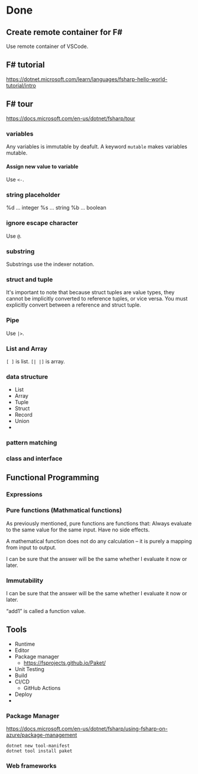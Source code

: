 # Done

## Create remote container for F#

Use remote container of VSCode.

## F# tutorial

https://dotnet.microsoft.com/learn/languages/fsharp-hello-world-tutorial/intro

## F# tour

https://docs.microsoft.com/en-us/dotnet/fsharp/tour

### variables

Any variables is immutable by deafult. A keyword `mutable` makes variables mutable.

#### Assign new value to variable

Use `<-`.

### string placeholder

%d ... integer
%s ... string
%b ... boolean

### ignore escape character

Use `@`.

### substring

Substrings use the indexer notation.

### struct and tuple

It's important to note that because struct tuples are value types, they cannot be implicitly converted to reference tuples, or vice versa. You must explicitly convert between a reference and struct tuple.

### Pipe

Use `|>`.

### List and Array

`[ ]` is list. `[| |]` is array.

### data structure

- List
- Array
- Tuple
- Struct
- Record
- Union
- 

### pattern matching

### class and interface

## Functional Programming

### Expressions

### Pure functions (Mathmatical functions)

As previously mentioned, pure functions are functions that:
Always evaluate to the same value for the same input.
Have no side effects.

A mathematical function does not do any calculation – it is purely a mapping from input to output.

I can be sure that the answer will be the same whether I evaluate it now or later.

### Immutability

I can be sure that the answer will be the same whether I evaluate it now or later.

“add1” is called a function value.


## Tools

- Runtime
- Editor
- Package manager
  - https://fsprojects.github.io/Paket/
- Unit Testing
- Build
- CI/CD
  - GitHub Actions
- Deploy
- 

### Package Manager

https://docs.microsoft.com/en-us/dotnet/fsharp/using-fsharp-on-azure/package-management


```
dotnet new tool-manifest
dotnet tool install paket
```

### Web frameworks


